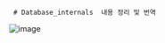      # Database_internals  내용 정리 및 번역 
   
![image](https://github.com/sehyun-DBA/Database_internals/assets/160465819/379a5262-fd47-44fe-8fa4-4bdcd9d761c6)
 
  
 
